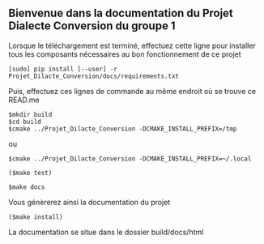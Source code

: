 Bienvenue dans la documentation du Projet Dialecte Conversion du groupe 1
----

Lorsque le téléchargement est terminé, effectuez cette ligne pour installer tous les composants nécessaires au bon fonctionnement de ce projet

```
[sudo] pip install [--user] -r Projet_Dilacte_Conversion/docs/requirements.txt
```

Puis, effectuez ces lignes de commande au même endroit où se trouve ce READ.me


```
$mkdir build
$cd build
$cmake ../Projet_Dilacte_Conversion -DCMAKE_INSTALL_PREFIX=/tmp
```
ou
```
$cmake ../Projet_Dilacte_Conversion -DCMAKE_INSTALL_PREFIX=~/.local

```

```
($make test)

$make docs

```

Vous génèrerez ainsi la documentation du projet
 
```
($make install)

```

La documentation se situe dans le dossier build/docs/html

